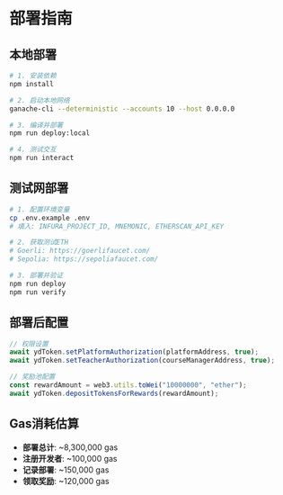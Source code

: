 # 部署指南

## 本地部署
```bash
# 1. 安装依赖
npm install

# 2. 启动本地网络
ganache-cli --deterministic --accounts 10 --host 0.0.0.0

# 3. 编译并部署
npm run deploy:local

# 4. 测试交互
npm run interact
```

## 测试网部署
```bash
# 1. 配置环境变量
cp .env.example .env
# 填入: INFURA_PROJECT_ID, MNEMONIC, ETHERSCAN_API_KEY

# 2. 获取测试ETH
# Goerli: https://goerlifaucet.com/
# Sepolia: https://sepoliafaucet.com/

# 3. 部署并验证
npm run deploy
npm run verify
```

## 部署后配置
```javascript
// 权限设置
await ydToken.setPlatformAuthorization(platformAddress, true);
await ydToken.setTeacherAuthorization(courseManagerAddress, true);

// 奖励池配置
const rewardAmount = web3.utils.toWei("10000000", "ether");
await ydToken.depositTokensForRewards(rewardAmount);
```

## Gas消耗估算
- **部署总计**: ~8,300,000 gas
- **注册开发者**: ~100,000 gas  
- **记录部署**: ~150,000 gas
- **领取奖励**: ~120,000 gas
